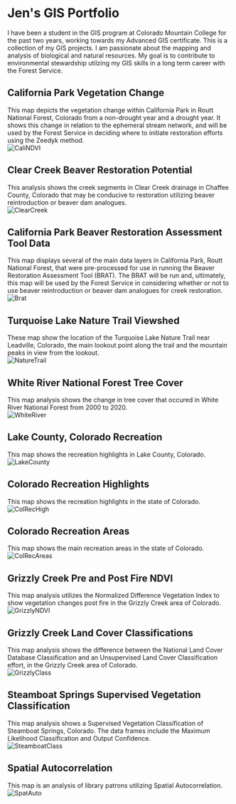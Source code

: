 # Jen's GIS Portfolio

I have been a student in the GIS program at Colorado Mountain College for the past two years, working towards my Advanced GIS certificate.  This is a collection of my GIS projects.  I am passionate about the mapping and analysis of biological and natural resources.  My goal is to contribute to environmental stewardship utilzing my GIS skills in a long term career with the Forest Service.     
## California Park Vegetation Change
This map depicts the vegetation change within California Park in Routt National Forest, Colorado from a non-drought year and a drought year.  It shows this change in relation to the ephemeral stream network, and will be used by the Forest Service in deciding where to initiate restoration efforts using the Zeedyk method.  
![CaliNDVI](California_Park_NDVI_v2.jpg)
## Clear Creek Beaver Restoration Potential 
This analysis shows the creek segments in Clear Creek drainage in Chaffee County, Colorado that may be conducive to restoration utilizing beaver reintroduction or beaver dam analogues.  
![ClearCreek](Project_Beaver_Restoration.jpg)
## California Park Beaver Restoration Assessment Tool Data
This map displays several of the main data layers in California Park, Routt National Forest, that were pre-processed for use in running the Beaver Restoration Assessment Tool (BRAT).  The BRAT will be run and, ultimately, this map will be used by the Forest Service in considering whether or not to use beaver reintroduction or beaver dam analogues for creek restoration.
![Brat](California_Park_Brat.jpg)
## Turquoise Lake Nature Trail Viewshed 
These map show the location of the Turquoise Lake Nature Trail near Leadville, Colorado, the main lookout point along the trail and the mountain peaks in view from the lookout.  
![NatureTrail](Turquoise_Lake_NatureTrail_Viewshed.jpg)
## White River National Forest Tree Cover 
This map analysis shows the change in tree cover that occured in White River National Forest from 2000 to 2020.  
![WhiteRiver](White_River_National_Forest_Tree_Cover.jpg)
## Lake County, Colorado Recreation 
This map shows the recreation highlights in Lake County, Colorado.  
![LakeCounty](Lake_County_Recreation.jpg)
## Colorado Recreation Highlights
This map shows the recreation highlights in the state of Colorado.  
![ColRecHigh](Colorado_Recreation_Highlights.jpg)
## Colorado Recreation Areas
This map shows the main recreation areas in the state of Colorado.  
![ColRecAreas](Colorado_Recreation_Areas.jpg) 
## Grizzly Creek Pre and Post Fire NDVI
This map analysis utilizes the Normalized Difference Vegetation Index to show vegetation changes post fire in the Grizzly Creek area of Colorado.  
![GrizzlyNDVI](GrizzlyCreek_NDVI.jpg)
## Grizzly Creek Land Cover Classifications 
This map analysis shows the difference between the National Land Cover Database Classification and an Unsupervised Land Cover Classification effort, in the Grizzly Creek area of Colorado.  
![GrizzlyClass](GrizzyCreek_Classification.jpg)
## Steamboat Springs Supervised Vegetation Classification
This map analysis shows a Supervised Vegetation Classification of Steamboat Springs, Colorado. The data frames include the Maximum Likelihood Classification and Output Confidence.  
![SteamboatClass](Steamboat_Supervised_Veg_Classification.jpg)
## Spatial Autocorrelation
This map is an analysis of library patrons utilizing Spatial Autocorrelation.  
![SpatAuto](OleandarLibraryPatronAnalysis_SpatialAutocorr)


